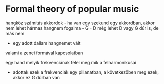 # Formal theory of popular music

hangköz számítás
akkordok - ha van egy szekund egy akkordban, akkor nem lehet hármas
hangnem fogalma - G - D még lehet D vagy G dúr is, de más nem
   - egy adott dallam hangnemet vált

valami a zenei formával kapcsolatban

egy hand melyik frekvenciának felel meg
mik a felharmonikusai

 - adottak ezek a frekvenciák egy pillanatban, a következőben meg ezek, akkor ez G dúrban van
